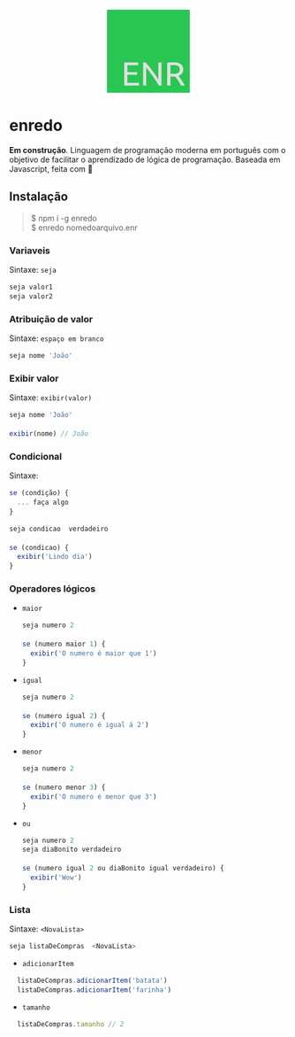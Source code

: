 <p align="center">
  <img src="enr.png" />
</p>

# enredo

**Em construção**. Linguagem de programação moderna em português com o objetivo de facilitar o aprendizado de lógica de programação. Baseada em Javascript, feita com 💚

## Instalação
>$ npm i -g enredo  
>$ enredo nomedoarquivo.enr  

### Variaveis
Sintaxe: `seja`  
```javascript
seja valor1
seja valor2
```

### Atribuição de valor
Sintaxe: `espaço em branco`  
```javascript
seja nome 'João'
```
### Exibir valor
Sintaxe: `exibir(valor)`  
```javascript
seja nome 'João'

exibir(nome) // João
```

### Condicional
Sintaxe: 
```javascript
se (condição) {
  ... faça algo
}
```
```javascript
seja condicao  verdadeiro

se (condicao) {
  exibir('Lindo dia')
}
```

### Operadores lógicos
* `maior`

  ```javascript
  seja numero 2
  
  se (numero maior 1) {
    exibir('O numero é maior que 1')
  }
  ```
* `igual`

  ```javascript
  seja numero 2
  
  se (numero igual 2) {
    exibir('O numero é igual á 2')
  }
  ```
* `menor`

  ```javascript
  seja numero 2
  
  se (numero menor 3) {
    exibir('O numero é menor que 3')
  }
  ```
* `ou`

  ```javascript
  seja numero 2
  seja diaBonito verdadeiro

  se (numero igual 2 ou diaBonito igual verdadeiro) {
    exibir('Wow')
  }
  ```

### Lista
Sintaxe: `<NovaLista>`  
```javascript
seja listaDeCompras  <NovaLista>
```
  * `adicionarItem`
  ```javascript
    listaDeCompras.adicionarItem('batata')
    listaDeCompras.adicionarItem('farinha')
  ```
  * `tamanho`
  ```javascript
    listaDeCompras.tamanho // 2
  ```
